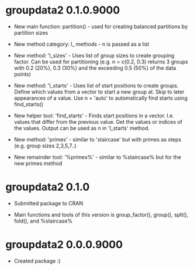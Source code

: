 # groupdata2 0.1.0.9000

* New main function: partition() - used for creating balanced partitions by partition sizes

* New method category: l_ methods - n is passed as a list  

* New method: 'l_sizes' - Uses list of group sizes to create grouping factor. Can be used for partitioning (e.g. n = c(0.2, 0.3) returns 3 groups with 0.2 (20\%), 0.3 (30\%) and the exceeding 0.5 (50\%) of the data points)  

* New method: 'l_starts' - Uses list of start positions to create groups. Define which values from a vector to start a new group at. Skip to later appearances of a value. Use n = 'auto' to automatically find starts using find_starts()

* New helper tool: 'find_starts' - Finds start positions in a vector. I.e. values that differ from the previous value. Get the values or indices of the values. Output can be used as n in 'l_starts' method.  

* New method: 'primes' - similar to 'staircase' but with primes as steps (e.g. group sizes 2,3,5,7..)  

* New remainder tool: '%primes%' - similar to %staircase% but for the new primes method  



# groupdata2 0.1.0

* Submitted package to CRAN  

* Main functions and tools of this version is group_factor(), group(), splt(), fold(), and %staircase%  


# groupdata2 0.0.0.9000

* Created package :)  
